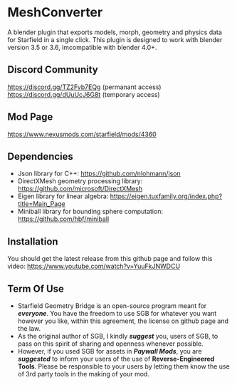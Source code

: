 # MeshConverter
A blender plugin that exports models, morph, geometry and physics data for Starfield in a single click. This plugin is designed to work with blender version 3.5 or 3.6, imcompatible with blender 4.0+.

## Discord Community
https://discord.gg/TZ2Fvb7EQg (permanant access)
https://discord.gg/dUuUcJ6G8t (temporary access)

## Mod Page
https://www.nexusmods.com/starfield/mods/4360

## Dependencies
* Json library for C++: https://github.com/nlohmann/json
* DirectXMesh geometry processing library: https://github.com/microsoft/DirectXMesh
* Eigen library for linear algebra: https://eigen.tuxfamily.org/index.php?title=Main_Page
* Miniball library for bounding sphere computation: https://github.com/hbf/miniball

## Installation
You should get the latest release from this github page and follow this video: https://www.youtube.com/watch?v=YuuFkJNWDCU

## Term Of Use
* Starfield Geometry Bridge is an open-source program meant for ***everyone***. You have the freedom to use SGB for whatever you want however you like, within this agreement, the license on github page and the law.
* As the original author of SGB, I kindly ***suggest*** you, users of SGB, to pass on this spirit of sharing and openness whenever possible. 
* However, if you used SGB for assets in ***Paywall Mods***, you are ***suggested*** to inform your users of the use of **Reverse-Engineered Tools**. Please be responsible to your users by letting them know the use of 3rd party tools in the making of your mod.
